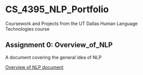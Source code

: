 # CS_4395_NLP_Portfolio
Coursework and Projects from the UT Dallas Human Language Technologies course

## Assignment 0: Overview_of_NLP
A document covering the general idea of NLP

[Overview of NLP document](Overview_of_NLP.pdf)